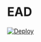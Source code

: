 # EAD
[![Deploy](https://www.herokucdn.com/deploy/button.svg)](https://heroku.com/deploy?template=https://github.com/GIVEMEEAD/EAD.git)
